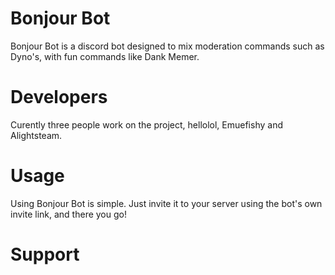 Bonjour Bot
=
Bonjour Bot is a discord bot designed to mix moderation commands such as Dyno's, with fun commands like Dank Memer. 


Developers
=
Curently three people work on the project, hellolol, Emuefishy and Alightsteam.

Usage
=
Using Bonjour Bot is simple. Just invite it to your server using the bot's own invite link, and there you go!

Support
=


